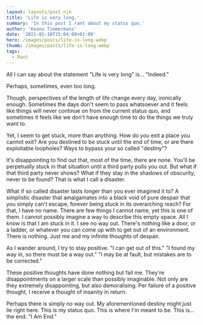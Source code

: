```yaml
---
layout: layouts/post.njk
title: 'Life is very long.'
summary: 'In this post I rant about my status quo.'
author: 'Keanu Timmermans'
date: '2021-01-10T15:04:00+01:00'
hero: /images/posts/life-is-long.webp
thumb: /images/posts/life-is-long.webp
tags:
  - Rant
---
```


All I can say about the statement "Life is very long" is... "Indeed."

Perhaps, sometimes, even too long.

Though, perspectives of the length of life change every day, ironically enough.
Sometimes the days don't seem to pass whatsoever and it feels like things will never continue on from the current status quo, and sometimes it feels like we don't have enough time to do the things we truly want to.

Yet, I seem to get stuck, more than anything.
How do you exit a place you cannot exit?
Are you destined to be stuck until the end of time, or are there exploitable loopholes? Ways to bypass your so called "destiny"?

It's disappointing to find out that, most of the time, there are none.
You'll be perpetually stuck in that situation until a third party pulls you out.
But what if that third party never shows? What if they stay in the shadows of obscurity, never to be found?
That is what I call a disaster.

What if so called disaster lasts longer than you ever imagined it to? A simplistic disaster that amalgamates into a black void of pure despair that you simply can't escape, forever being stuck in its overarching reach?
For that, I have no name. There are few things I cannot name, yet this is one of them. I cannot possibly imagine a way to describe this empty space.
All I know is that I am stuck in it. I see no way out. There's nothing like a door, or a ladder, or whatever you can come up with to get out of an environment.
There is nothing. Just me and my infinite thoughts of despair.

As I wander around, I try to stay positive.
"I can get out of this."
"I found my way in, so there must be a way out."
"I may be at fault, but mistakes are to be corrected."

These positive thoughts have done nothing but fail me. They're disappointments on a larger scale than possibly imaginable.
Not only are they extremely disappointing, but also demoralising.
Per failure of a positive thought, I receive a thought of insanity in return.

Perhaps there is simply no way out. My aforementioned destiny might just lie right here.
This is my status quo. This is where I'm meant to be.
This is... the end.
"I Am End."
